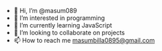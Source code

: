 - 👋 Hi, I’m @masum089
- 👀 I’m interested in programming
- 🌱 I’m currently learning JavaScript
- 💞️ I’m looking to collaborate on projects
- 📫 How to reach me masumbilla0895@gmail.com

<!---
masum089/masum089 is a ✨ special ✨ repository because its `README.md` (this file) appears on your GitHub profile.
You can click the Preview link to take a look at your changes.
--->
